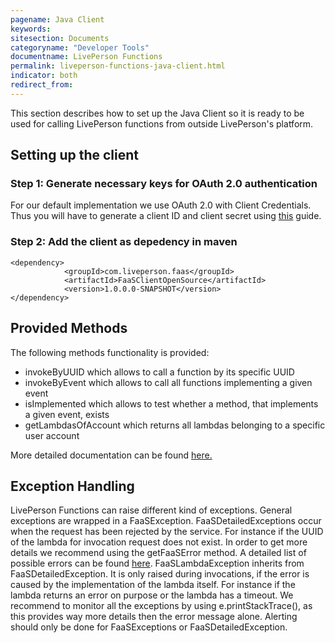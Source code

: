 ```yaml
---
pagename: Java Client
keywords:
sitesection: Documents
categoryname: "Developer Tools"
documentname: LivePerson Functions
permalink: liveperson-functions-java-client.html
indicator: both
redirect_from:
---
```


This section describes how to set up the Java Client so it is ready to be used for calling LivePerson functions from outside LivePerson's platform.

## Setting up the client
### Step 1: Generate necessary keys for OAuth 2.0 authentication

For our default implementation we use OAuth 2.0 with Client Credentials. Thus you will have to generate a client ID and client secret using [this](https://developers.liveperson.com/liveperson-functions-external-invocations-client-credentials.html) guide.

### Step 2: Add the client as depedency in maven

```
<dependency>
            <groupId>com.liveperson.faas</groupId>
            <artifactId>FaaSClientOpenSource</artifactId>
            <version>1.0.0.0-SNAPSHOT</version>
</dependency>
```

## Provided Methods

The following methods functionality is provided:
*   invokeByUUID which allows to call a function by its specific UUID
*   invokeByEvent which allows to call all functions implementing a given event
*   isImplemented which allows to test whether a method, that implements a given event, exists
*   getLambdasOfAccount which returns all lambdas belonging to a specific user account

More detailed documentation can be found [here.](https://lpgithub.dev.lprnd.net/RnD-Mannheim/faas-client/tree/feature/open-source)


## Exception Handling

LivePerson Functions can raise different kind of exceptions. General exceptions are wrapped in a FaaSException. 
FaaSDetailedExceptions occur when the request has been rejected by the service. 
For instance if the UUID of the lambda for invocation request does not exist. 
In order to get more details we recommend using the getFaaSError method. 
A detailed list of possible errors can be found [here](https://liveperson-functions-error-codes.html). FaaSLambdaException inherits from FaaSDetailedException. 
It is only raised during invocations, if the error is caused by the implementation of the lambda itself. 
For instance if the lambda returns an error on purpose or the lambda has a timeout. 
We recommend to monitor all the exceptions by using e.printStackTrace(), as this provides way more details then the error message alone. 
Alerting should only be done for FaaSExceptions or FaaSDetailedException.

